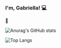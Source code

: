 ### I'm, Gabriella!  :computer:
🌱

![Anurag's GitHub stats](https://github-readme-stats.vercel.app/api?username=gabponch&show_icons=true&theme=calm_pink)

![Top Langs](https://github-readme-stats.vercel.app/api/top-langs/?username=gabponch&layout=compact&theme=calm_pink)
